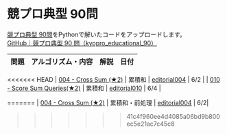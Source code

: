 # 競プロ典型 90問

[競プロ典型 90問](https://atcoder.jp/contests/typical90)をPythonで解いたコードをアップロードします。  
[GitHub｜競プロ典型 90 問（kyopro_educational_90）](https://github.com/E869120/kyopro_educational_90)

| 問題 |  アルゴリズム・内容  | 解説 |日付 |
| :--: | :--: | :--: | :--: |
<<<<<<< HEAD
|  [004 - Cross Sum (★2)](https://atcoder.jp/contests/typical90/tasks/typical90_d)  |  累積和  | [editorial004](https://github.com/E869120/kyopro_educational_90/blob/main/editorial/004.jpg) | 6/2 |
|  [010 - Score Sum Queries(★2)](https://atcoder.jp/contests/typical90/tasks/typical90_d)  |  累積和  | [editorial010](https://github.com/E869120/kyopro_educational_90/blob/main/editorial/010.jpg) | 6/4 |

=======
|  [004 - Cross Sum (★2)](https://atcoder.jp/contests/typical90/tasks/typical90_d)  |  累積和・前処理  | [editorial004](https://github.com/E869120/kyopro_educational_90/blob/main/editorial/004.jpg) | 6/2|
>>>>>>> 41c4f960ee4d4085a06bd9b800ec5e21ac7c45c8
